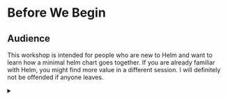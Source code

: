 # Before We Begin

## Audience

This workshop is intended for people who are new to Helm and want to learn how a minimal helm chart goes together. If you are already familiar with Helm, you might find more value in a different session. I will definitely not be offended if anyone leaves.

<details><summary></summary>


# The Environment

Let's inspect Kubernetes environment we're working with.

<details><summary></summary>

## Kubernetes

The Kubernetes cluster is already up and running. We'll take a look at it.

<details><summary></summary>

### Cluster Nodes

List the nodes available in the cluster:

```bash
kubectl get nodes
```{{exec}}

This command lists all the nodes that are part of the cluster. In this case, there is only one node.

<details><summary></summary>


### View All Pods Across Namespaces

Here is what is running in the minimal cluster

```bash
kubectl get pods --all-namespaces
```{{exec}}

This is a minimal demo environment, so there are only a few pods running.

<!-- Speaker script:
There is not much running here but it is enough to demonstrate Helm.
-->

<details><summary></summary>

## Helm

Verify helm is installed and running.

### Helm Version

Get the version of Helm installed:

```bash
helm version
```{{exec}}


<details><summary></summary>


### Helm Releases

List the Helm releases installed in the cluster:

```bash
helm ls --all-namespaces
```{{exec}}

None yet.